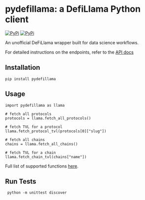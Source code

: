 # pydefillama: a DefiLlama Python client

[![PyPi](https://github.com/Artemis-xyz/pydefillama/actions/workflows/python-package.yml/badge.svg?branch=main)](https://github.com/Artemis-xyz/pydefillama/actions/workflows/python-package.yml)
[![PyPi](https://img.shields.io/pypi/v/pydefillama)](https://pypi.org/project/pydefillama/)

An unofficial DeFiLlama wrapper built for data science workflows. 

For detailed instructions on the endpoints, refer to the [API docs](https://defillama.com/docs/api)

## Installation
`pip install pydefillama`

## Usage 
```
import pydefillama as llama

# fetch all protocols
protocols = llama.fetch_all_protocols()

# fetch TVL for a protocol 
llama.fetch_protocol_tvl(protocols[0]["slug"])

# fetch all chains 
chains = llama.fetch_all_chains()

# fetch TVL for a chain
llama.fetch_chain_tvl(chains["name"])
```

Full list of supported functions [here](https://github.com/Artemis-xyz/pydefillama/blob/main/pydefillama/src/fetcher.py).

## Run Tests
```
 python -m unittest discover
```
